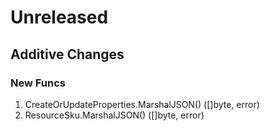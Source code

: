 # Unreleased

## Additive Changes

### New Funcs

1. CreateOrUpdateProperties.MarshalJSON() ([]byte, error)
1. ResourceSku.MarshalJSON() ([]byte, error)
